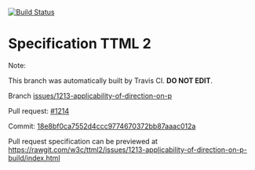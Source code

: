 [![Build Status](https://travis-ci.org/w3c/ttml2.svg?branch=issues/1213-applicability-of-direction-on-p)](https://travis-ci.org/w3c/ttml2)


# Specification TTML 2


Note:


This branch was automatically built by Travis CI. <b>DO NOT EDIT</b>.


 Branch [issues/1213-applicability-of-direction-on-p](https://github.com/w3c/ttml2/tree/issues/1213-applicability-of-direction-on-p)


 Pull request: [#1214](https://github.com/w3c/ttml2/pull/1214)


 Commit: [18e8bf0ca7552d4ccc9774670372bb87aaac012a](https://github.com/w3c/ttml2/commit/18e8bf0ca7552d4ccc9774670372bb87aaac012a)

Pull request specification can be previewed at https://rawgit.com/w3c/ttml2/issues/1213-applicability-of-direction-on-p-build/index.html



